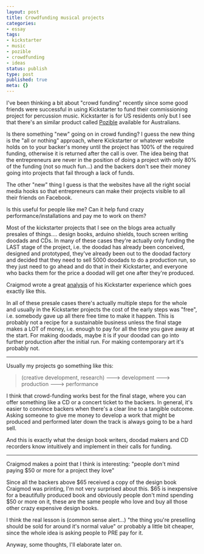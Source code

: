 ```yaml
---
layout: post
title: Crowdfunding musical projects
categories:
- essay
tags:
- kickstarter
- music
- pozible
- crowdfunding
- ideas
status: publish
type: post
published: true
meta: {}
---
```


I've been thinking a bit about "crowd funding" recently since some good friends were successful in using Kickstarter to fund their commissioning project for percussion music. Kickstarter is for US residents only but I see that there's an similar product called [Pozible](http://www.pozible.com.au/) available for Australians.

Is there something "new" going on in crowd funding? I guess the new thing is the "all or nothing" approach, where Kickstarter or whatever website holds on to your backer's money until the project has 100% of the required funding, otherwise it is returned after the call is over. The idea being that the entrepreneurs are never in the position of doing a project with only 80% of the funding (not so much fun...)  and the backers don't see their money going into projects that fail through a lack of funds.

The other "new" thing I guess is that the websites have all the right social media hooks so that entrepreneurs can make their projects visible to all their friends on Facebook.

Is this useful for people like me? Can it help fund crazy performance/installations and pay me to work on them?

Most of the kickstarter projects that I see on the blogs area actually presales of things.... design books, arduino shields, touch screen writing doodads and CDs. In many of these cases they're actually only funding the LAST stage of the project, i.e. the doodad has already been conceived, designed and prototyped, they've already been out to the doodad factory and decided that they need to sell 5000 doodads to do a production run, so they just need to go ahead and do that in their Kickstarter, and everyone who backs them for the price a doodad will get one after they're produced.

Craigmod wrote a great [analysis](http://craigmod.com/journal/kickstartup/) of his Kickstarter experience which goes exactly like this.

In all of these presale cases there's actually multiple steps for the whole and usually in the Kickstarter projects the cost of the early steps was "free", i.e. somebody gave up all there free time to make it happen. This is probably not a recipe for a sustainable business unless the final stage makes a LOT of money, i.e. enough to pay for all the time you gave away at the start. For making doodads, maybe it is if your doodad can go into further production after the initial run. For making contemporary art it's probably not.

****

Usually my projects go something like this:

> (creative development, research) ---> development ---> production ---> performance

I think that crowd-funding works best for the final stage, where you can offer something like a CD or a concert ticket to the backers. In general, it's easier to convince backers when there's a clear line to a tangible outcome. Asking someone to give me money to develop a work that might be produced and performed later down the track is always going to be a hard sell.

And this is exactly what the design book writers, doodad makers and CD recorders know intuitively and implement in their calls for funding.

****

Craigmod makes a point that I think is interesting: "people don't mind paying $50 or more for a project they love"

Since all the backers above $65 received a copy of the design book Craigmod was printing, I'm not very surprised about this. $65 is inexpensive for a beautifully produced book and obviously people don't mind spending $50 or more on it, these are the same people who love and buy all those other crazy expensive design books.

I think the real lesson is (common sense alert...) "the thing you're preselling should be sold for around it's normal value" or probably a little bit cheaper, since the whole idea is asking people to PRE pay for it.

Anyway, some thoughts, I'll elaborate later on.
